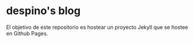 # despino's blog

El objetivo de este repositorio es hostear un proyecto Jekyll que se hostee en Github Pages.
